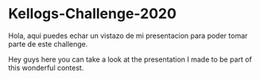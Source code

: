 # Kellogs-Challenge-2020
Hola, aqui puedes echar un vistazo de mi presentacion para poder tomar parte de este challenge.

Hey guys here you can take a look at the presentation I made to be part of this wonderful contest. 
